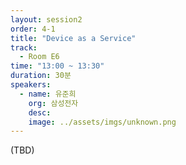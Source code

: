 ```yaml
---
layout: session2
order: 4-1
title: "Device as a Service"
track:
  - Room E6
time: "13:00 ~ 13:30"
duration: 30분
speakers:
  - name: 유준희
    org: 삼성전자
    desc: 
    image: ../assets/imgs/unknown.png
---
```

(TBD)
